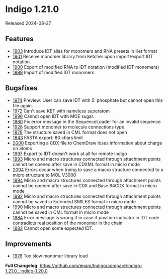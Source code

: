 # Indigo 1.21.0
Released 2024-08-27

## Features
* [1903](https://github.com/epam/Indigo/issues/1903) Introduce IDT alias for monomers and RNA presets in Ket format
* [1901](https://github.com/epam/Indigo/issues/1901) Receive monomer library from Ketcher upon import/export IDT notation
* [1900](https://github.com/epam/Indigo/issues/1900) Export of modified RNA to IDT notation (modified IDT monomers)
* [1899](https://github.com/epam/Indigo/issues/1899) Import of modified IDT monomers

## Bugsfixes
* [1974](https://github.com/epam/Indigo/issues/1974) Preview: User can save IDT with 5' phosphate but cannot open this file again.
* [1972](https://github.com/epam/Indigo/issues/1972) Can't save KET with nameless superatom
* [1996](https://github.com/epam/Indigo/issues/1996) Cannot open IDT with MOE sugar.
* [1960](https://github.com/epam/Indigo/issues/1960) Fix error message in the SequenceLoader for an invalid sequence
* [1928](https://github.com/epam/Indigo/issues/1928) Support monomer to molecule connections type
* [1878](https://github.com/epam/Indigo/issues/1878) The structure saved in CML format does not open
* [1843](https://github.com/epam/Indigo/issues/1843) FASTA export: 80 chars limit
* [2000](https://github.com/epam/Indigo/issues/2000) Exporting a CDX file to ChemDraw loses information about charge on atoms
* [1997](https://github.com/epam/Indigo/issues/1997) Export to IDT doesn't work at all for remote indigo
* [1993](https://github.com/epam/Indigo/issues/1993) Micro and macro structures connected through attachment points cannot be opened after save in CDXML format in micro mode
* [2004](https://github.com/epam/Indigo/issues/2004) Errors occur when trying to save a macro structure connected to a micro structure to MOL V3000
* [1994](https://github.com/epam/Indigo/issues/1994) Micro and macro structures connected through attachment points cannot be opened after save in CDX and Base 64CDX format in micro mode
* [1992](https://github.com/epam/Indigo/issues/1992) Micro and macro structures connected through attachment points cannot be saved in Extended SMILES format in micro mode
* [1990](https://github.com/epam/Indigo/issues/1990) Micro and macro structures connected through attachment points cannot be saved in CML format in micro mode
* [1984](https://github.com/epam/Indigo/issues/1984) Error message is wrong if in case if position indicator in IDT code contradicts real position of the monomer in the chain
* [1982](https://github.com/epam/Indigo/issues/1982) Cannot open some expected IDT.

## Improvements
* [1976](https://github.com/epam/Indigo/issues/1976) Too slow monomer library load

**Full Changelog**: https://github.com/epam/Indigo/compare/indigo-1.21.0...indigo-1.20.0
